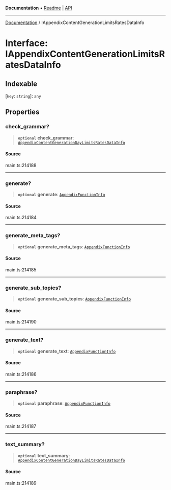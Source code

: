 **Documentation** • [Readme](../README.md) \| [API](../globals.md)

***

[Documentation](../README.md) / IAppendixContentGenerationLimitsRatesDataInfo

# Interface: IAppendixContentGenerationLimitsRatesDataInfo

## Indexable

 \[`key`: `string`\]: `any`

## Properties

### check\_grammar?

> **`optional`** **check\_grammar**: [`AppendixContentGenerationDayLimitsRatesDataInfo`](../classes/AppendixContentGenerationDayLimitsRatesDataInfo.md)

#### Source

main.ts:214188

***

### generate?

> **`optional`** **generate**: [`AppendixFunctionInfo`](../classes/AppendixFunctionInfo.md)

#### Source

main.ts:214184

***

### generate\_meta\_tags?

> **`optional`** **generate\_meta\_tags**: [`AppendixFunctionInfo`](../classes/AppendixFunctionInfo.md)

#### Source

main.ts:214185

***

### generate\_sub\_topics?

> **`optional`** **generate\_sub\_topics**: [`AppendixFunctionInfo`](../classes/AppendixFunctionInfo.md)

#### Source

main.ts:214190

***

### generate\_text?

> **`optional`** **generate\_text**: [`AppendixFunctionInfo`](../classes/AppendixFunctionInfo.md)

#### Source

main.ts:214186

***

### paraphrase?

> **`optional`** **paraphrase**: [`AppendixFunctionInfo`](../classes/AppendixFunctionInfo.md)

#### Source

main.ts:214187

***

### text\_summary?

> **`optional`** **text\_summary**: [`AppendixContentGenerationDayLimitsRatesDataInfo`](../classes/AppendixContentGenerationDayLimitsRatesDataInfo.md)

#### Source

main.ts:214189
